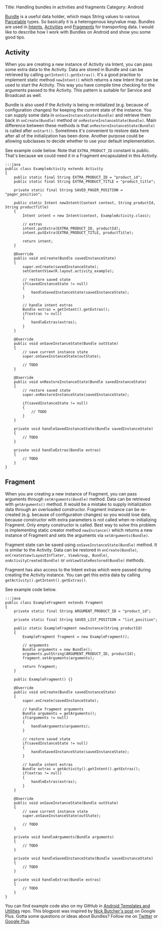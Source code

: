 Title: Handling bundles in activities and fragments
Category: Android

[Bundle](http://developer.android.com/reference/android/os/Bundle.html) is a useful data holder, which maps String values to various [Parcelable](http://developer.android.com/reference/android/os/Parcelable.html) types. So basically it is a heterogenous key/value map. Bundles are used in [Intents](http://developer.android.com/reference/android/content/Intent.html), [Activities](http://developer.android.com/reference/android/app/Activity.html) and [Fragments](http://developer.android.com/reference/android/app/Fragment.html) for transporting data. I would like to describe how I work with Bundles on Android and show you some good tips.

## Activity

When you are creating a new instance of Activity via Intent, you can pass some extra data to the Activity. Data are stored in Bundle and can be retrieved by calling `getIntent().getExtras()`. It's a good practise to implement static method `newIntent()` which returns a new Intent that can be used to start the Activity. This way you have compile time checking for the arguments passed to the Activity. This pattern is suitable for Service and Broadcast as well.

Bundle is also used if the Activity is being re-initialized (e.g. because of configuration changes) for keeping the current state of the instance. You can supply some data in `onSaveInstanceState(Bundle)` and retrieve them back in `onCreate(Bundle)` method or `onRestoreInstanceState(Bundle)`. Main difference between these methods is that `onRestoreInstanceState(Bundle)` is called after `onStart()`. Sometimes it's convenient to restore data here after all of the initialization has been done. Another purpose could be allowing subclasses to decide whether to use your default implementation.

See example code below. Note that `EXTRA_PRODUCT_ID` constant is public. That's because we could need it in a Fragment encapsulated in this Activity.

    :::java
    public class ExampleActivity extends Activity
	{
		public static final String EXTRA_PRODUCT_ID = "product_id";
		public static final String EXTRA_PRODUCT_TITLE = "product_title";

		private static final String SAVED_PAGER_POSITION = "pager_position";

		public static Intent newIntent(Context context, String productId, String productTitle)
		{
			Intent intent = new Intent(context, ExampleActivity.class);

			// extras
			intent.putExtra(EXTRA_PRODUCT_ID, productId);
			intent.putExtra(EXTRA_PRODUCT_TITLE, productTitle);

			return intent;
		}

		@Override
		public void onCreate(Bundle savedInstanceState)
		{
			super.onCreate(savedInstanceState);
			setContentView(R.layout.activity_example);

			// restore saved state
			if(savedInstanceState != null)
			{
				handleSavedInstanceState(savedInstanceState);
			}

			// handle intent extras
			Bundle extras = getIntent().getExtras();
			if(extras != null)
			{
				handleExtras(extras);
			}
		}

		@Override
		public void onSaveInstanceState(Bundle outState)
		{
			// save current instance state
			super.onSaveInstanceState(outState);

			// TODO
		}

		@Override
		public void onRestoreInstanceState(Bundle savedInstanceState)
		{
			// restore saved state
			super.onRestoreInstanceState(savedInstanceState);

			if(savedInstanceState != null)
			{
				// TODO
			}
		}

		private void handleSavedInstanceState(Bundle savedInstanceState)
		{
			// TODO
		}

		private void handleExtras(Bundle extras)
		{
			// TODO
		}
	}

## Fragment

When you are creating a new instance of Fragment, you can pass arguments through `setArguments(Bundle)` method. Data can be retrieved with `getArguments()` method. It would be a mistake to supply initialization data through an overloaded constructor. Fragment instance can be re-created (e.g. because of configuration changes) so you would lose data, because constructor with extra parameters is not called when re-initializing Fragment. Only empty constructor is called. Best way to solve this problem is implementing static creator method `newInstance()` which returns a new instance of Fragment and sets the arguments via `setArguments(Bundle)`.

Fragment state can be saved using `onSaveInstanceState(Bundle)` method. It is similar to the Activity. Data can be restored in `onCreate(Bundle)`, `onCreateView(LayoutInflater, ViewGroup, Bundle)`, `onActivityCreated(Bundle)` or `onViewStateRestored(Bundle)` methods.

Fragment has also access to the Intent extras which were passed during creating the Activity instance. You can get this extra data by calling `getActivity().getIntent().getExtras()`.

See example code below.

	:::java
	public class ExampleFragment extends Fragment
	{
		private static final String ARGUMENT_PRODUCT_ID = "product_id";

		private static final String SAVED_LIST_POSITION = "list_position";

		public static ExampleFragment newInstance(String productId)
		{
			ExampleFragment fragment = new ExampleFragment();

			// arguments
			Bundle arguments = new Bundle();
			arguments.putString(ARGUMENT_PRODUCT_ID, productId);
			fragment.setArguments(arguments);

			return fragment;
		}

		public ExampleFragment() {}

		@Override
		public void onCreate(Bundle savedInstanceState) 
		{
			super.onCreate(savedInstanceState);

			// handle fragment arguments
			Bundle arguments = getArguments();
			if(arguments != null)
			{
				handleArguments(arguments);
			}

			// restore saved state
			if(savedInstanceState != null)
			{
				handleSavedInstanceState(savedInstanceState);
			}
			
			// handle intent extras
			Bundle extras = getActivity().getIntent().getExtras();
			if(extras != null)
			{
				handleExtras(extras);
			}
		}

		@Override
		public void onSaveInstanceState(Bundle outState)
		{
			// save current instance state
			super.onSaveInstanceState(outState);

			// TODO
		}

		private void handleArguments(Bundle arguments)
		{
			// TODO
		}

		private void handleSavedInstanceState(Bundle savedInstanceState)
		{
			// TODO
		}
		
		private void handleExtras(Bundle extras)
		{
			// TODO
		}
	}

You can find example code also on my GitHub in [Android Templates and Utilities](https://github.com/petrnohejl/Android-Templates-And-Utilities/tree/master/Src-Bundle) repo. This blogpost was inspired by [Nick Butcher's post](https://plus.google.com/u/0/+AndroidDevelopers/posts/bCD7Zvd945d) on Google Plus. Gotta some questions or ideas about Bundles? Follow me on [Twitter](https://twitter.com/petrnohejl) or [Google Plus](https://plus.google.com/113883771155661250237).
